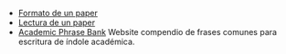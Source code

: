 -   [Formato de un paper](formato-de-un-paper.html)
-   [Lectura de un paper](lectura-de-un-paper.html)
-   [Academic Phrase Bank](http://www.phrasebank.manchester.ac.uk/) Website compendio de frases comunes para escritura de índole académica.

